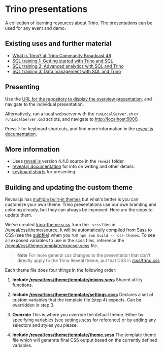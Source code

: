 # Trino presentations

A collection of learning resources about Trino. The presentations can be used
for any event and demo.

## Existing uses and further material

* [What is Trino? at Trino Community Broadcast 48](https://trino.io/episodes/48)
* [SQL training 1: Getting started with Trino and SQL](https://trino.io/blog/2023/10/18/sql-training-1)
* [SQL training 2: Advanced analytics with SQL and Trino](https://trino.io/blog/2023/11/01/sql-training-2)
* [SQL training 3: Data management with SQL and Trino](https://trino.io/blog/2023/11/15/sql-training-3)

## Presenting

Use the [URL for the repository to display the overview
presentation](https://trinodb.github.io/presentations/), and navigate to the
individual presentation.

Alternatively, run a local webserver with the `runLocalServer.sh` or
`runLocalServer.cmd` scripts, and navigate to
[http://localhost:9000](http://localhost:9000).

Press `?` for keyboard shortcuts, and find more information in the [reveal.js
documentation](https://revealjs.com/).

## More information

- Uses [reveal.js](https://revealjs.com/) version 4.4.0 source in the `reveal`
  folder.
- [reveal.js documentation](https://github.com/hakimel/reveal.js/) for info on
  writing and other details.
- [keyboard shorts](https://github.com/hakimel/reveal.js/wiki/Keyboard-Shortcuts)
  for presenting

## Building and updating the custom theme

Reveal.js has [multiple built-in themes](https://revealjs.com/themes/) but
what's better is you can customize your own theme. Trino presentations use our
own branding and coloring already, but they can always be improved. Here are the
steps to update them.

We've created [trino-theme.scss](/css/trino-theme.scss) from the ```.scss```
files in [/reveal/css/theme/source](/reveal/css/theme/source/). It will be
automatically compiled from Sass to CSS (see the
[gulpfile](https://github.com/hakimel/reveal.js/blob/master/gulpfile.js)) when
you run `npm run build -- css-themes`. To see all exposed variables to use in
the scss files, reference the
[/reveal/css/theme/template/exposer.scss](/reveal/css/theme/template/exposer.scss)
file.

> **Note** For more general css changes to the presentation that don't directly
> apply to the Trino Reveal theme, put that CSS in
> [/css/trino.css](/css/trino.css)

Each theme file does four things in the following order:

1. **Include [/reveal/css/theme/template/mixins.scss](/reveal/css/theme/template/mixins.scss)**
Shared utility functions.

2. **Include [/reveal/css/theme/template/settings.scss](/reveal/css/theme/template/settings.scss)**
Declares a set of custom variables that the template file (step 4) expects. Can
be overridden in step 3.

3. **Override**
This is where you override the default theme. Either by specifying variables
(see [settings.scss](/reveal/css/theme/template/settings.scss) for reference) or
by adding any selectors and styles you please.

4. **Include [/reveal/css/theme/template/theme.scss](/reveal/css/theme/template/theme.scss)**
The template theme file which will generate final CSS output based on the
currently defined variables.
